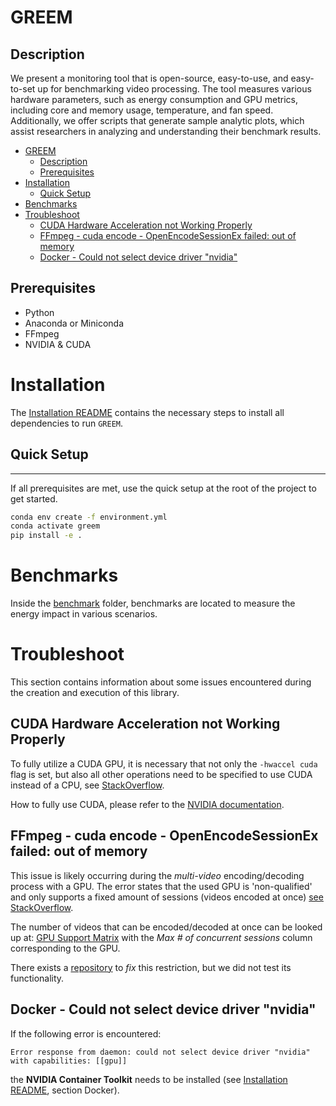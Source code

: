 # GREEM

## Description

We present a monitoring tool that is open-source, easy-to-use, and easy-to-set up for benchmarking video processing. The tool measures various hardware parameters, such as energy consumption and GPU metrics, including core and memory usage, temperature, and fan speed. Additionally, we offer scripts that generate sample analytic plots, which assist researchers in analyzing and understanding their benchmark results.

<!-- Explain the advantages of using this tool -->

- [GREEM](#greem)
  - [Description](#description)
  - [Prerequisites](#prerequisites)
- [Installation](#installation)
  - [Quick Setup](#quick-setup)
- [Benchmarks](#benchmarks)
- [Troubleshoot](#troubleshoot)
  - [CUDA Hardware Acceleration not Working Properly](#cuda-hardware-acceleration-not-working-properly)
  - [FFmpeg - cuda encode - OpenEncodeSessionEx failed: out of memory](#ffmpeg---cuda-encode---openencodesessionex-failed-out-of-memory)
  - [Docker - Could not select device driver "nvidia"](#docker---could-not-select-device-driver-nvidia)

## Prerequisites

- Python
- Anaconda or Miniconda
- FFmpeg
- NVIDIA & CUDA

# Installation

The [Installation README](INSTALL.md) contains the necessary steps to install all dependencies to run `GREEM`.

## Quick Setup
****
If all prerequisites are met, use the quick setup at the root of the project to get started.

```bash
conda env create -f environment.yml
conda activate greem
pip install -e .
```

# Benchmarks

Inside the [benchmark](gaia/benchmark/README.md) folder, benchmarks are located to measure the energy impact in various scenarios.

# Troubleshoot

This section contains information about some issues encountered during the creation and execution of this library.

## CUDA Hardware Acceleration not Working Properly

To fully utilize a CUDA GPU, it is necessary that not only the `-hwaccel cuda` flag is set, but also all other operations need to be specified to use CUDA instead of a CPU, see [StackOverflow](https://stackoverflow.com/questions/44510765/gpu-accelerated-video-processing-with-ffmpeg).

How to fully use CUDA, please refer to the [NVIDIA documentation](https://docs.nvidia.com/video-technologies/video-codec-sdk/12.0/ffmpeg-with-nvidia-gpu/index.html).

## FFmpeg - cuda encode - OpenEncodeSessionEx failed: out of memory

This issue is likely occurring during the *multi-video* encoding/decoding process with a GPU.
The error states that the used GPU is 'non-qualified' and only supports a fixed amount of sessions (videos encoded at once) [see StackOverflow](https://stackoverflow.com/questions/46393526/ffmpeg-cuda-encode-openencodesessionex-failed-out-of-memory).

The number of videos that can be encoded/decoded at once can be looked up at: [GPU Support Matrix](https://developer.nvidia.com/video-encode-and-decode-gpu-support-matrix-new#Encoder) with the *Max \# of concurrent sessions* column corresponding to the GPU.

There exists a [repository](https://github.com/keylase/nvidia-patch) to *fix* this restriction, but we did not test its functionality.


## Docker - Could not select device driver "nvidia"

If the following error is encountered:

`Error response from daemon: could not select device driver "nvidia" with capabilities: [[gpu]]`

the **NVIDIA Container Toolkit** needs to be installed (see [Installation README](INSTALL.md), section Docker).
